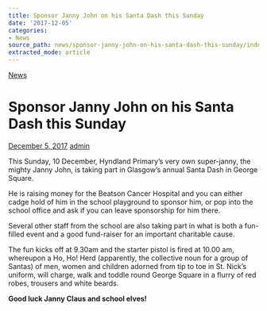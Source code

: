 ```yaml
---
title: Sponsor Janny John on his Santa Dash this Sunday
date: '2017-12-05'
categories:
- News
source_path: news/sponsor-janny-john-on-his-santa-dash-this-sunday/index.html
extracted_mode: article
---
```

[News](category/news/)

# Sponsor Janny John on his Santa Dash this Sunday

[December 5, 2017](news/sponsor-janny-john-on-his-santa-dash-this-sunday/) [admin](author/admin/)

This Sunday, 10 December, Hyndland Primary’s very own super-janny, the mighty Janny John, is taking part in Glasgow’s annual Santa Dash in George Square.

He is raising money for the Beatson Cancer Hospital and you can either cadge hold of him in the school playground to sponsor him, or pop into the school office and ask if you can leave sponsorship for him there.

Several other staff from the school are also taking part in what is both a fun-filled event and a good fund-raiser for an important charitable cause.

The fun kicks off at 9.30am and the starter pistol is fired at 10.00 am, whereupon a Ho, Ho! Herd (apparently, the collective noun for a group of Santas) of men, women and children adorned from tip to toe in St. Nick’s uniform, will charge, walk and toddle round George Square in a flurry of red robes, trousers and white beards.

**Good luck Janny Claus and school elves!**
